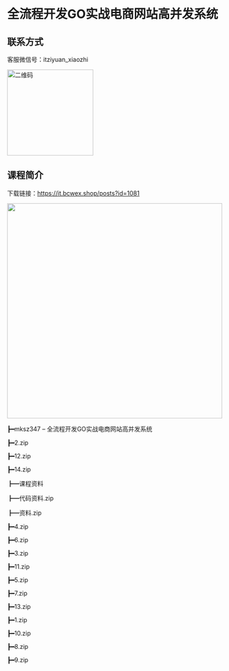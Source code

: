 # 全流程开发GO实战电商网站高并发系统

## 联系方式

客服微信号：itziyuan_xiaozhi

<img src="https://ziyuanyun.oss-cn-guangzhou.aliyuncs.com/common/20240614073449/666b82192834a.jpg" width="200" height="200" alt="二维码">

## 课程简介

下载链接：https://it.bcwex.shop/posts?id=1081

<img src="https://ziyuanyun.oss-cn-guangzhou.aliyuncs.com/yun/20240515153609/664465e982a36.jpg" width="500" alt="">

  ┣━mksz347 &#8211; 全流程开发GO实战电商网站高并发系统

 ┣━2.zip

 ┣━12.zip

 ┣━14.zip

 ┣━课程资料

 ┣━代码资料.zip

 ┣━资料.zip

 ┣━4.zip

 ┣━6.zip

 ┣━3.zip

 ┣━11.zip

 ┣━5.zip

 ┣━7.zip

 ┣━13.zip

 ┣━1.zip

 ┣━10.zip

 ┣━8.zip

 ┣━9.zip

  